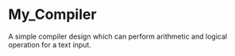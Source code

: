 # My_Compiler
A simple compiler design which can perform arithmetic and logical operation for a text input. 
